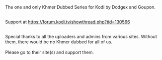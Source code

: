 The one and only Khmer Dubbed Series for Kodi by Dodgex and Goupon. <br><br>

Support at https://forum.kodi.tv/showthread.php?tid=130566<br><br>

Special thanks to all the uploaders and admins from various sites.  Without them, there would be no Khmer dubbed for all of us.  <br><br>
Please go to their site(s) and support them.
